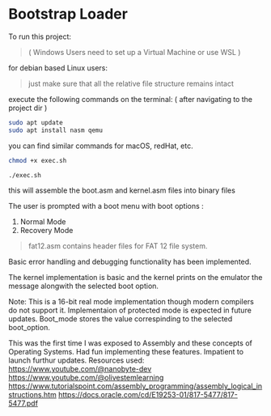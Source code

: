 # Bootstrap Loader

To run this project: 
>( Windows Users need to set up a Virtual Machine or use WSL )

for debian based Linux users:
>just make sure that all the relative file structure remains intact

execute the following commands on the terminal: ( after navigating to the project dir )

```bash
sudo apt update
sudo apt install nasm qemu
```
you can find similar commands for macOS, redHat, etc.

```bash
chmod +x exec.sh
```

```bash
./exec.sh
```
this will assemble the boot.asm and kernel.asm files into binary files

The user is prompted with a boot menu with boot options :
1. Normal Mode
2. Recovery Mode

>fat12.asm contains header files for FAT 12 file system.

Basic error handling and debugging functionality has been implemented.

The kernel implementation is basic and the kernel prints on the emulator the message alongwith the selected boot option.

Note: This is a 16-bit real mode implementation though modern compilers do not support it. Implementaion of protected mode is expected in future updates.
Boot_mode stores the value correspinding to the selected boot_option.

This was the first time I was exposed to Assembly and these concepts of Operating Systems. Had fun implementing these features. Impatient to launch furthur updates.
Resources used: 
https://www.youtube.com/@nanobyte-dev
https://www.youtube.com/@olivestemlearning
https://www.tutorialspoint.com/assembly_programming/assembly_logical_instructions.htm
https://docs.oracle.com/cd/E19253-01/817-5477/817-5477.pdf
